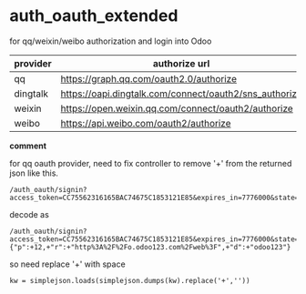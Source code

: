 # auth_oauth_extended

for qq/weixin/weibo authorization and login into Odoo

provider | authorize url | validation url | user detail url | scope
--------|-------------|-----------|---------|-----
qq | https://graph.qq.com/oauth2.0/authorize | https://graph.qq.com/oauth2.0/me | https://graph.qq.com/oauth2.0/get_user_info | userinfo
dingtalk | https://oapi.dingtalk.com/connect/oauth2/sns_authorize |  https://oapi.dingtalk.com/sns/get_sns_token  | https://oapi.dingtalk.com/sns/getuserinfo | snsapi_login
weixin| https://open.weixin.qq.com/connect/oauth2/authorize | https://api.weixin.qq.com/sns/oauth2/access_token | https://api.weixin.qq.com/sns/userinfo | snsapi_userinfo
weibo | https://api.weibo.com/oauth2/authorize | https://api.weibo.com/oauth2/access_token | https://api.weibo.com/oauth2/get_token_info | email |



**comment**

 for qq oauth provider, need to fix controller to remove '+' from the returned json like this.

 ```
/auth_oauth/signin?access_token=CC75562316165BAC74675C1853121E85&expires_in=7776000&state=%7B%22p%22%3A%2B12%2C%2B%22r%22%3A%2B%22http%253A%252F%252Fo.odoo123.com%252Fweb%253F%22%2C%2B%22d%22%3A%2B%22odoo123%22%7D
```


 decode as 

```
/auth_oauth/signin?access_token=CC75562316165BAC74675C1853121E85&expires_in=7776000&state={"p":+12,+"r":+"http%3A%2F%2Fo.odoo123.com%2Fweb%3F",+"d":+"odoo123"}
```

 
so need replace '+' with space 

```
kw = simplejson.loads(simplejson.dumps(kw).replace('+',''))
```
